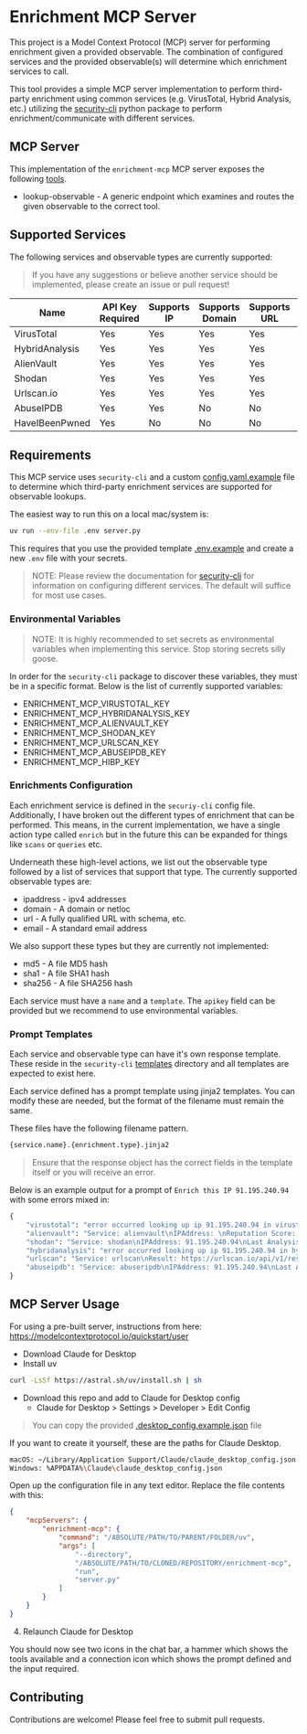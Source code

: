 # Enrichment MCP Server

This project is a Model Context Protocol (MCP) server for performing enrichment given a provided observable. The combination of configured services and the provided observable(s) will determine which enrichment services to call.

This tool provides a simple MCP server implementation to perform third-party enrichment using common services (e.g. VirusTotal, Hybrid Analysis, etc.) utilizing the [security-cli](https://github.com/MSAdministrator/security-cli) python package to perform enrichment/communicate with different services.

## MCP Server

This implementation of the `enrichment-mcp` MCP server exposes the following [tools](https://modelcontextprotocol.io/docs/concepts/tools).

* lookup-observable - A generic endpoint which examines and routes the given observable to the correct tool.

## Supported Services

The following services and observable types are currently supported:

> If you have any suggestions or believe another service should be implemented, please create an issue or pull request!

| Name | API Key Required | Supports IP | Supports Domain | Supports URL | Supports Email |
|------|------------------|-------------|-----------------|--------------|----------------|
| VirusTotal | Yes        | Yes         | Yes             | Yes          | No             |
| HybridAnalysis | Yes    | Yes         | Yes             | Yes          | No             |
| AlienVault | Yes        | Yes         | Yes             | Yes          | No             |
| Shodan     | Yes        | Yes         | Yes             | Yes          | No             |
| Urlscan.io | Yes        | Yes         | Yes             | Yes          | No             |
| AbuseIPDB  | Yes        | Yes         | No              | No           | No             |
| HaveIBeenPwned | Yes    | No          | No              | No           | Yes            |

## Requirements

This MCP service uses `security-cli` and a custom [config.yaml.example](./config.yaml.example) file to determine which third-party enrichment services are supported for observable lookups.

The easiest way to run this on a local mac/system is:

```bash
uv run --env-file .env server.py
```

This requires that you use the provided template [.env.example](.env.example) and create a new `.env` file with your secrets.

> NOTE: Please review the documentation for [security-cli](https://github.com/MSAdministrator/security-cli) for information on configuring different services.
> The default will suffice for most use cases.

### Environmental Variables

> NOTE: It is highly recommended to set secrets as environmental variables when implementing this service. Stop storing secrets silly goose.

In order for the `security-cli` package to discover these variables, they must be in a specific format. Below is the list of currently supported variables:

* ENRICHMENT_MCP_VIRUSTOTAL_KEY
* ENRICHMENT_MCP_HYBRIDANALYSIS_KEY
* ENRICHMENT_MCP_ALIENVAULT_KEY
* ENRICHMENT_MCP_SHODAN_KEY
* ENRICHMENT_MCP_URLSCAN_KEY
* ENRICHMENT_MCP_ABUSEIPDB_KEY
* ENRICHMENT_MCP_HIBP_KEY

### Enrichments Configuration

Each enrichment service is defined in the `securiy-cli` config file. Additionally, I have broken out the different types of enrichment that can be performed. This means, in the current implementation, we have a single action type called `enrich` but in the future this can be expanded for things like `scans` or `queries` etc.

Underneath these high-level actions, we list out the observable type followed by a list of services that support that type. The currently supported observable types are:

* ipaddress - ipv4 addresses
* domain - A domain or netloc
* url - A fully qualified URL with schema, etc.
* email - A standard email address

We also support these types but they are currently not implemented:

* md5 - A file MD5 hash
* sha1 - A file SHA1 hash
* sha256 - A file SHA256 hash

Each service must have a `name` and a `template`. The `apikey` field can be provided but we recommend to use environmental variables.

### Prompt Templates

Each service and observable type can have it's own response template. These reside in the `security-cli` [templates](./templates/) directory and all templates are expected to exist here.

Each service defined has a prompt template using jinja2 templates. You can modify these are needed, but the format of the filename must remain the same. 

These files have the following filename pattern.

```bash
{service.name}.{enrichment.type}.jinja2
```

> Ensure that the response object has the correct fields in the template itself or you will receive an error.

Below is an example output for a prompt of `Enrich this IP 91.195.240.94` with some errors mixed in:

```python
{
    "virustotal": "error occurred looking up ip 91.195.240.94 in virustotal",
    "alienvault": "Service: alienvault\nIPAddress: \nReputation Score: 0\nTotal Votes: ",
    "shodan": "Service: shodan\nIPAddress: 91.195.240.94\nLast Analysis Results: 2025-04-25T21:02:52.644602\n\nTags\n\n\nAdditional information includes:\n\n* Latitude: 48.13743\n* Longitude: 11.57549\n* ASN: AS47846\n* Domains: ["servervps.net"]",
    "hybridanalysis": "error occurred looking up ip 91.195.240.94 in hybridanalysis",
    "urlscan": "Service: urlscan\nResult: https://urlscan.io/api/v1/result/01966efe-c8fa-74a4-bfc0-1ed479838e85/\n\nStats\n\n* uniqIPs - 6\n\n* uniqCountries - 2\n\n* dataLength - 432561\n\n* encodedDataLength - 218606\n\n* requests - 14\n\n\nPage\n* country - DE\n* server - Parking/1.0\n* ip - 91.195.240.94\n* mimeType - text/html\n* title - wearab.org\xa0-\xa0Informationen zum Thema wearab.\n* url - https://login.wearab.org/\n* tlsValidDays - 364\n* tlsAgeDays - 0\n* tlsValidFrom - 2025-04-25T00:00:00.000Z\n* domain - login.wearab.org\n* apexDomain - wearab.org\n* asnname - SEDO-AS SEDO GmbH, DE\n* asn - AS47846\n* tlsIssuer - Encryption Everywhere DV TLS CA - G2\n* status - 200\n",
    "abuseipdb": "Service: abuseripdb\nIPAddress: 91.195.240.94\nLast Analysis Result: 2025-03-30T14:04:45+00:00\nScore: 7\nUsage: Data Center/Web Hosting/Transit\nIs Tor: False\nIs Whitelisted: False\nISP: Sedo Domain Parking"
}
```

## MCP Server Usage

For using a pre-built server, instructions from here: https://modelcontextprotocol.io/quickstart/user

* Download Claude for Desktop
* Install uv
```bash
curl -LsSf https://astral.sh/uv/install.sh | sh
```
* Download this repo and add to Claude for Desktop config
	* Claude for Desktop > Settings > Developer > Edit Config

> You can copy the provided [.desktop_config.example.json](.desktop_config.example.json) file 

If you want to create it yourself, these are the paths for Claude Desktop.

```bash
macOS: ~/Library/Application Support/Claude/claude_desktop_config.json
Windows: %APPDATA%\Claude\claude_desktop_config.json
```

Open up the configuration file in any text editor. Replace the file contents with this:

```json
{
	"mcpServers": {
		"enrichment-mcp": {
			"command": "/ABSOLUTE/PATH/TO/PARENT/FOLDER/uv",
			"args": [
				"--directory",
				"/ABSOLUTE/PATH/TO/CLONED/REPOSITORY/enrichment-mcp",
				"run",
				"server.py"
			]
		}
    }
}
```

4. Relaunch Claude for Desktop

You should now see two icons in the chat bar, a hammer which shows the tools available and a connection icon which shows the prompt defined and the input required.

## Contributing

Contributions are welcome! Please feel free to submit pull requests.
